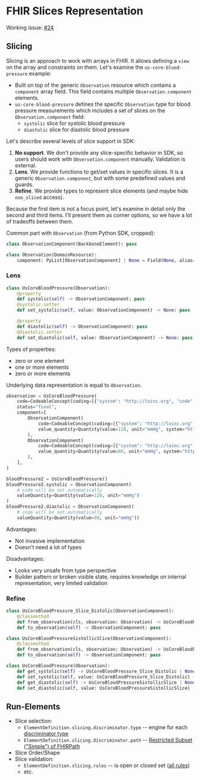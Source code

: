 # FHIR Slices Representation

Working issue: [#24](https://github.com/fhir-schema/fhir-schema-codegen/issues/24)

## Slicing

Slicing is an approach to work with arrays in FHIR. It allows defining a `view` on the array and constraints on them. Let's examine the `us-core-blood-pressure` example:

- Built on top of the generic `Observation` resource which contains a `component` array field. This field contains multiple `Observation.component` elements.
- `us-core-blood-pressure` defines the specific `Observation` type for blood pressure measurements which includes a set of slices on the `Observation.component` field:
  - `systolic` slice for systolic blood pressure
  - `diastolic` slice for diastolic blood pressure

Let's describe several levels of slice support in SDK:

1. **No support**. We don't provide any slice-specific behavior in SDK, so users should work with `Observation.component` manually. Validation is external.
2. **Lens**. We provide functions to get/set values in specific slices. It is a generic `Observation.component`, but with some predefined values and guards.
3. **Refine**. We provide types to represent slice elements (and maybe hide `non_sliced` access).

Because the first item is not a focus point, let's examine in detail only the second and third items. I'll present them as corner options, so we have a lot of tradeoffs between them.

Common part with `Observation` (from Python SDK, cropped):

```python
class ObservationComponent(BackboneElement): pass

class Observation(DomainResource):
    component: PyList[ObservationComponent] | None = Field(None, alias="component", serialization_alias="component")
```

### Lens

```python
class UsCoreBloodPressure(Observation):
    @property
    def systolic(self) -> ObservationComponent: pass
    @systolic.setter
    def set_systolic(self, value: ObservationComponent) -> None: pass

    @property
    def diastolic(self) -> ObservationComponent: pass
    @diastolic.setter
    def set_diastolic(self, value: ObservationComponent) -> None: pass
```

Types of properties:

- zero or one element
- one or more elements
- zero or more elements

Underlying data representation is equal to `Observation`.

```python
observation = UsCoreBloodPressure(
    code=CodeableConcept(coding=[{"system": "http://loinc.org", "code": "85354-9"}]),
    status="final",
    component=[
        ObservationComponent(
            code=CodeableConcept(coding=[{"system": "http://loinc.org", "code": "8480-6"}]),
            value_quantity=Quantity(value=120, unit="mmHg", system="http://unitsofmeasure.org", code="mm[Hg]"),
        ),
        ObservationComponent(
            code=CodeableConcept(coding=[{"system": "http://loinc.org", "code": "8462-4"}]),
            value_quantity=Quantity(value=80, unit="mmHg", system="http://unitsofmeasure.org", code="mm[Hg]"),
        ),
    ],
)

bloodPressure2 = UsCoreBloodPressure()
bloodPressure2.systolic = ObservationComponent(
    # code will be set automatically
    valueQuantity=Quantity(value=120, unit="mmHg")
)
bloodPressure2.diastolic = ObservationComponent(
    # code will be set automatically
    valueQuantity=Quantity(value=80, unit="mmHg"))
```

Advantages:

- Not invasive implementation
- Doesn't need a lot of types

Disadvantages:

- Looks very unsafe from type perspective
- Builder pattern or broken visible state, requires knowledge on internal representation, very limited validation

### Refine

```python
class UsCoreBloodPressure_Slice_Distolic(ObservationComponent):
    @classmethod
    def from_observation(cls, observation: Observation) -> UsCoreBloodPressure_Slice_Distolic: pass
    def to_observation(self) -> ObservationComponent: pass

class UsCoreBloodPressureSistollicSlice(ObservationComponent):
    @classmethod
    def from_observation(cls, observation: Observation) -> UsCoreBloodPressureSistollicSlice: pass
    def to_observation(self) -> ObservationComponent: pass

class UsCoreBloodPressure(Observation):
    def get_systolic(self) -> UsCoreBloodPressure_Slice_Distolic | None: pass
    def set_systolic(self, value: UsCoreBloodPressure_Slice_Distolic) -> None: pass
    def get_diastolic(self) -> UsCoreBloodPressureSistollicSlice | None: pass
    def set_diastolic(self, value: UsCoreBloodPressureSistollicSlice) -> None: pass
```

## Run-Elements

- Slice selection:
    - `ElementDefinition.slicing.discriminator.type` -- engine for each [discriminator type](https://build.fhir.org/valueset-discriminator-type.html)
    - `ElementDefinition.slicing.discriminator.path` -- [Restricted Subset ("Simple") of FHIRPath](https://build.fhir.org/fhirpath.html#simple)
- Slice Order/Shape
- Slice validation:
    - `ElementDefinition.slicing.rules` -- is open or closed set ([all rules](http://hl7.org/fhir/ValueSet/resource-slicing-rules))
    - etc.